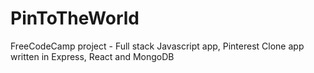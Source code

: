 # PinToTheWorld
FreeCodeCamp project - Full stack Javascript app, Pinterest Clone app written in Express, React and MongoDB
